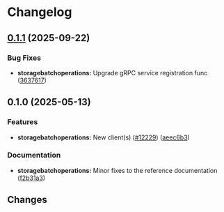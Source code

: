 # Changelog

## [0.1.1](https://github.com/googleapis/google-cloud-go/compare/storagebatchoperations/v0.1.0...storagebatchoperations/v0.1.1) (2025-09-22)


### Bug Fixes

* **storagebatchoperations:** Upgrade gRPC service registration func ([3637617](https://github.com/googleapis/google-cloud-go/commit/36376171b889310bb1e9ce57be208983b210b816))

## 0.1.0 (2025-05-13)


### Features

* **storagebatchoperations:** New client(s) ([#12229](https://github.com/googleapis/google-cloud-go/issues/12229)) ([aeec6b3](https://github.com/googleapis/google-cloud-go/commit/aeec6b3a3b56939deafd07222fbf976e50bac8de))


### Documentation

* **storagebatchoperations:** Minor fixes to the reference documentation ([f2b31a3](https://github.com/googleapis/google-cloud-go/commit/f2b31a31eb97db32ca7f19d5bb4f4c9cba73a806))

## Changes
